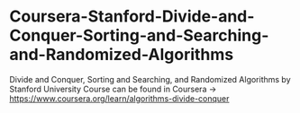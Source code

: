 # Coursera-Stanford-Divide-and-Conquer-Sorting-and-Searching-and-Randomized-Algorithms
Divide and Conquer, Sorting and Searching, and Randomized Algorithms by Stanford University
Course can be found in Coursera -> https://www.coursera.org/learn/algorithms-divide-conquer
